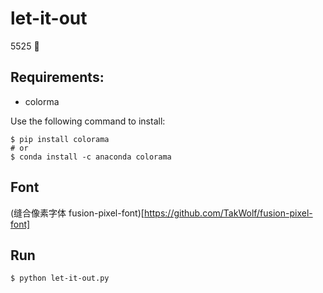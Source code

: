 # let-it-out
5525 🥕

## Requirements:
- colorma

Use the following command to install:
```Shell
$ pip install colorama
# or
$ conda install -c anaconda colorama
```

## Font
(缝合像素字体 fusion-pixel-font)[https://github.com/TakWolf/fusion-pixel-font]

## Run
`$ python let-it-out.py`
